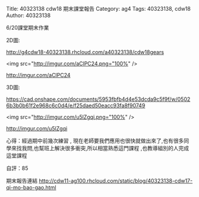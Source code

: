 Title: 40323138 cdw18 期末課堂報告
Category: ag4
Tags: 40323138, cdw18
Author: 40323138


<!-- PELICAN_END_SUMMARY -->

6/20課堂期末作業

2D圖:

<a href="http://g4cdw18-40323138.rhcloud.com/a40323138/cdw18gears">http://g4cdw18-40323138.rhcloud.com/a40323138/cdw18gears</a>

<img src="http://imgur.com/aClPC24.png="100%" />

http://imgur.com/aClPC24

3D圖:

<a href="https://cad.onshape.com/documents/5953fbfb4d4e53dcda9c5f9f/w/05026b3b0b61f2e968c6c0d4/e/f25daed50eacc93fa8f90749">https://cad.onshape.com/documents/5953fbfb4d4e53dcda9c5f9f/w/05026b3b0b61f2e968c6c0d4/e/f25daed50eacc93fa8f90749</a>

<img src="http://imgur.com/u5lZgqi.png="100%" />

http://imgur.com/u5lZgqi

心得：經過期中前幾次練習 , 現在老師要我們應用也很快就做出來了,也有很多同學來找我問,也幫班上解決很多衝突,所以相當熟悉這門課程 ,也教導組別的人完成這堂課程

自評：85

期末報告連結
<a href="http://cdw11-ag100.rhcloud.com/static/blog/40323138-cdw17-qi-mo-bao-gao.html">http://cdw11-ag100.rhcloud.com/static/blog/40323138-cdw17-qi-mo-bao-gao.html</a>




